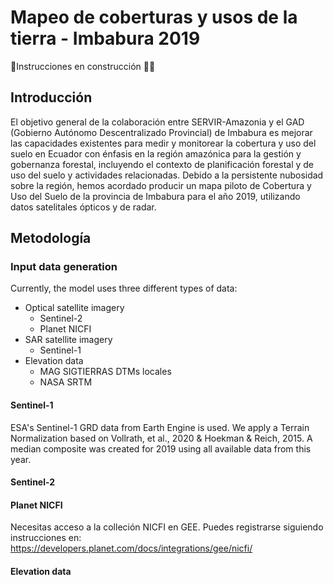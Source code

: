 # Mapeo de coberturas y usos de la tierra - Imbabura 2019

🚧Instrucciones en construcción 👷‍♀️

## Introducción

El objetivo general de la colaboración entre SERVIR-Amazonia y el GAD (Gobierno Autónomo Descentralizado Provincial) de Imbabura es mejorar las capacidades existentes para medir y monitorear la cobertura y uso del suelo en Ecuador con énfasis en la región amazónica para la gestión y gobernanza forestal, incluyendo el contexto de planificación forestal y de uso del suelo y actividades relacionadas.
Debido a la persistente nubosidad sobre la región, hemos acordado producir un mapa piloto de Cobertura y Uso del Suelo de la provincia de Imbabura para el año 2019, utilizando datos satelitales ópticos y de radar.

## Metodología



### Input data generation

Currently, the model uses three different types of data:
- Optical satellite imagery
  - Sentinel-2
  - Planet NICFI
- SAR satellite imagery
  - Sentinel-1
- Elevation data
  - MAG SIGTIERRAS DTMs locales
  - NASA SRTM

#### Sentinel-1

ESA's Sentinel-1 GRD data from Earth Engine is used. We apply a Terrain Normalization based on Vollrath, et al., 2020 &  Hoekman & Reich, 2015. A median composite was created for 2019 using all available data from this year.

#### Sentinel-2



#### Planet NICFI

Necesitas acceso a la colleción NICFI en GEE. Puedes registrarse siguiendo instrucciones en: https://developers.planet.com/docs/integrations/gee/nicfi/

#### Elevation data
